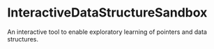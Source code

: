 # InteractiveDataStructureSandbox
An interactive tool to enable exploratory learning of pointers and data structures.
